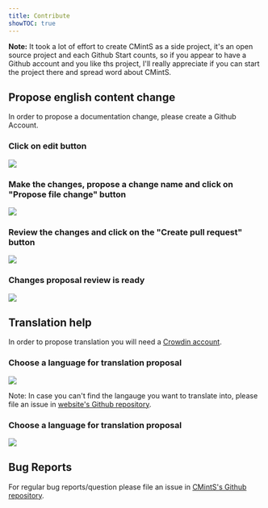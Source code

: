 ```yaml
---
title: Contribute
showTOC: true
---
```


**Note:** It took a lot of effort to create CMintS as a side project, it's an
open source project and each Github Start counts, so if you appear to have a
Github account and you like ths project, I'll really appreciate if you can
start the project there and spread word about CMintS.

## Propose english content change

In order to propose a documentation change, please create a Github Account.

### Click on edit button

![](/images/contribute/github-page.png)

### Make the changes, propose a change name and click on "<fix>Propose file change</fix>" button

![](/images/contribute/github-edit.png)

### Review the changes and click on the "<fix>Create pull request</fix>" button

![](/images/contribute/github-diff.png)

### Changes proposal review is ready

![](/images/contribute/github-pr.png)

## Translation help

In order to propose translation you will need a [Crowdin account](https://crowdin.com/).

### Choose a language for translation proposal

![](/images/contribute/translation-drop-down.png)

Note: In case you can't find the langauge you want to translate into, please
file an issue in [website's Github
repository](https://github.com/cmints/website/issues).

### Choose a language for translation proposal

![](/images/contribute/translation-crowdin-proposal.png)

## Bug Reports

For regular bug reports/question please file an issue in [CMintS's Github
repository](https://github.com/cmints/cmints/issues).

